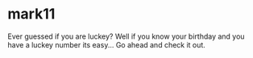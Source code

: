 # mark11
Ever guessed if you are luckey? Well if you know your birthday and you have a luckey number its easy... 
Go ahead and check it out.

